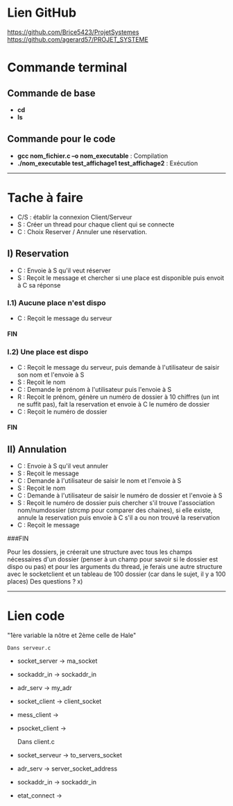 # Lien GitHub
https://github.com/Brice5423/ProjetSystemes
https://github.com/agerard57/PROJET_SYSTEME

# Commande terminal

## Commande de base
- **cd**
- **ls**


## Commande pour le code
- **gcc nom_fichier.c –o nom_executable** : Compilation
- **./nom_executable test_affichage1 test_affichage2** : Exécution

--------------------------------------------------------------------------------

# Tache à faire

- C/S : établir la connexion Client/Serveur
- S : Créer un thread pour chaque client qui se connecte
- C : Choix Reserver / Annuler une réservation.

## I) Reservation
- C : Envoie à S qu'il veut réserver
- S : Reçoit le message et chercher si une place est disponible puis envoit à C sa réponse

### I.1) Aucune place n'est dispo
- C : Reçoit le message du serveur

#### FIN

### I.2) Une place est dispo
- C : Reçoit le message du serveur, puis demande à l'utilisateur de saisir son nom et l'envoie à S
- S : Reçoit le nom
- C : Demande le prénom à l'utilisateur puis l'envoie à S
- R : Reçoit le prénom, génère un numéro de dossier à 10 chiffres (un int ne suffit pas), fait la reservation et envoie à C le numéro de dossier
- C : Reçoit le numéro de dossier

#### FIN

## II) Annulation
- C : Envoie à S qu'il veut annuler
- S : Reçoit le message
- C : Demande à l'utilisateur de saisir le nom et l'envoie à S
- S : Reçoit le nom
- C : Demande à l'utilisateur de saisir le numéro de dossier et l'envoie à S
- S : Reçoit le numéro de dossier puis chercher s'il trouve l'association nom/numdossier (strcmp pour comparer des chaines), si elle existe, annule la reservation puis envoie à C s'il a ou non trouvé la reservation
- C : Reçoit le message

###FIN

Pour les dossiers, je créerait une structure avec tous les champs nécessaires d'un dossier (penser à un champ pour savoir si le dossier est dispo ou pas) et pour les arguments du thread, je ferais une autre structure avec le socketclient et un tableau de 100 dossier (car dans le sujet, il y a 100 places)
Des questions ? x)

--------------------------------------------------------------------------------

# Lien code

"1ère variable la nôtre et 2ème celle de Hale"

    Dans serveur.c
    
- socket_server -> ma_socket
- sockaddr_in -> sockaddr_in
- adr_serv -> my_adr
- socket_client -> client_socket
- mess_client ->
- psocket_client ->


    Dans client.c
    
- socket_serveur -> to_servers_socket
- adr_serv -> server_socket_address
- sockaddr_in -> sockaddr_in
- etat_connect -> 
